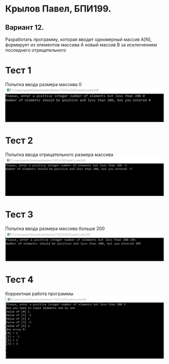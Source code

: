 # Крылов Павел, БПИ199.
## Вариант 12.
Разработать программу, которая вводит одномерный массив A[N], формирует из элементов массива A новый массив B за исключением последнего отрицательного

# Тест 1
Попытка ввода размера массива 0
![alt-текст](https://github.com/pkryloff/FASM/blob/main/task2/screen/1zero.png "Zerro")

# Тест 2
Попытка ввода отрицательного размера массива
![alt-текст](https://github.com/pkryloff/FASM/blob/main/task2/screen/1minus.png "Minus")

# Тест 3
Попытка ввода размера массива больше 200
![alt-текст](https://github.com/pkryloff/FASM/blob/main/task2/screen/1mnogo.png "Mnogo")

# Тест 4
Корректная работа программы
![alt-текст](https://github.com/pkryloff/FASM/blob/main/task2/screen/1ok.png "Ok")
